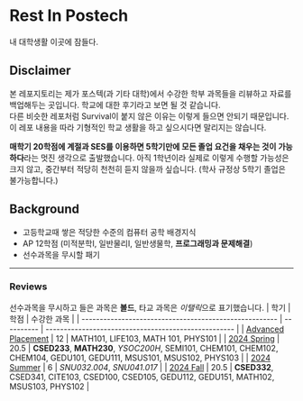 # Rest In Postech
내 대학생활 이곳에 잠들다.

## Disclaimer
본 레포지토리는 제가 포스텍(과 기타 대학)에서 수강한 학부 과목들을 리뷰하고 자료를 백업해두는 곳입니다. 학교에 대한 후기라고 보면 될 것 같습니다.  
다른 비슷한 레포처럼 Survival이 붙지 않은 이유는 이렇게 들으면 안되기 때문입니다. 이 레포 내용을 따라 기형적인 학교 생활을 하고 싶으시다면 말리지는 않습니다.

**매학기 20학점에 계절과 SES를 이용하면 5학기만에 모든 졸업 요건을 채우는 것이 가능하다**라는 멋진 생각으로 출발했습니다. 아직 1학년이라 실제로 이렇게 수행할 가능성은 크지 않고, 중간부터 적당히 천천히 듣지 않을까 싶습니다. (학사 규정상 5학기 졸업은 불가능합니다.)

## Background
* 고등학교때 쌓은 적당한 수준의 컴퓨터 공학 배경지식
* AP 12학점 (미적분학I, 일반물리I, 일반생물학, **프로그래밍과 문제해결**)
* 선수과목을 무시할 패기

---

### Reviews
선수과목을 무시하고 들은 과목은 **볼드**, 타교 과목은 *이탤릭*으로 표기했습니다.
| 학기                                                   | 학점       | 수강한 과목                                          |
| ------------------------------------------------------ | ---------- | ---------------------------------------------------- |
| [Advanced Placement]() | 12 | MATH101, LIFE103, MATH 101, PHYS101 |
| [2024 Spring]() | 20.5 | **CSED233**, **MATH230**, *YSOC200H*, SEMI101, CHEM101, CHEM102, CHEM104, GEDU101, GEDU111, MSUS101, MSUS102, PHYS103 |
| [2024 Summer]() | 6 | *SNU032.004*, *SNU041.017* |
| [2024 Fall]() | 20.5 | **CSED332**, CSED341, CITE103, CSED100, CSED105, GEDU112, GEDU151, MATH102, MSUS103, PHYS102 |
